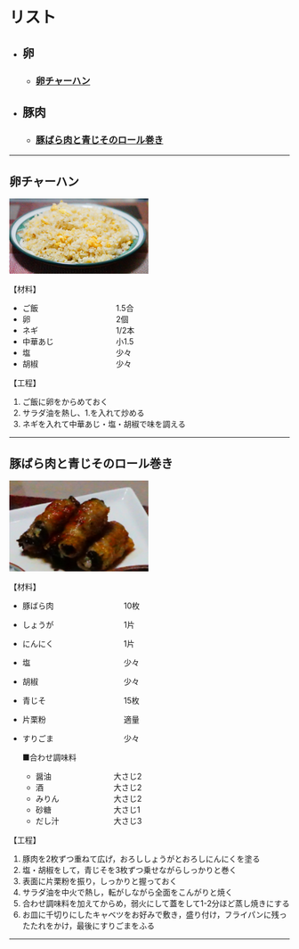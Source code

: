 # リスト

- ## 卵
    - ### [卵チャーハン](#卵チャーハン)
- ## 豚肉
    - ### [豚ばら肉と青じそのロール巻き](#豚ばら肉と青じそのロール巻き)

---

## 卵チャーハン
<!-- ![卵チャーハン](/img/eggFriedRice.png) -->
<img src="./img/eggFriedRice.png" width="250">

【材料】
- ご飯&emsp;&emsp;&emsp;&emsp;&emsp;&emsp;&emsp;&emsp;&emsp;&emsp;1.5合
- 卵&emsp;&emsp;&emsp;&emsp;&emsp;&emsp;&emsp;&emsp;&emsp;&emsp;&emsp;2個
- ネギ&emsp;&emsp;&emsp;&emsp;&emsp;&emsp;&emsp;&emsp;&emsp;&emsp;1/2本
- 中華あじ&emsp;&emsp;&emsp;&emsp;&emsp;&emsp;&emsp;&emsp;小1.5
- 塩&emsp;&emsp;&emsp;&emsp;&emsp;&emsp;&emsp;&emsp;&emsp;&emsp;&emsp;少々
- 胡椒&emsp;&emsp;&emsp;&emsp;&emsp;&emsp;&emsp;&emsp;&emsp;&emsp;少々


【工程】
1. ご飯に卵をからめておく
2. サラダ油を熱し、1.を入れて炒める
3. ネギを入れて中華あじ・塩・胡椒で味を調える

---
## 豚ばら肉と青じそのロール巻き
<img src="./img/porkMacrophyll.png" width="250">

【材料】
- 豚ばら肉&emsp;&emsp;&emsp;&emsp;&emsp;&emsp;&emsp;&emsp;&emsp;10枚
- しょうが&emsp;&emsp;&emsp;&emsp;&emsp;&emsp;&emsp;&emsp;&emsp;1片
- にんにく&emsp;&emsp;&emsp;&emsp;&emsp;&emsp;&emsp;&emsp;&emsp;1片
- 塩&emsp;&emsp;&emsp;&emsp;&emsp;&emsp;&emsp;&emsp;&emsp;&emsp;&emsp;&emsp;少々
- 胡椒&emsp;&emsp;&emsp;&emsp;&emsp;&emsp;&emsp;&emsp;&emsp;&emsp;&emsp;少々
- 青じそ&emsp;&emsp;&emsp;&emsp;&emsp;&emsp;&emsp;&emsp;&emsp;&emsp;15枚
- 片栗粉&emsp;&emsp;&emsp;&emsp;&emsp;&emsp;&emsp;&emsp;&emsp;&emsp;適量
- すりごま&emsp;&emsp;&emsp;&emsp;&emsp;&emsp;&emsp;&emsp;&emsp;少々

  ■合わせ調味料
    - 醤油&emsp;&emsp;&emsp;&emsp;&emsp;&emsp;&emsp;&emsp;大さじ2
    - 酒&emsp;&emsp;&emsp;&emsp;&emsp;&emsp;&emsp;&emsp;&emsp;大さじ2
    - みりん&emsp;&emsp;&emsp;&emsp;&emsp;&emsp;&emsp;大さじ2
    - 砂糖&emsp;&emsp;&emsp;&emsp;&emsp;&emsp;&emsp;&emsp;大さじ1
    - だし汁&emsp;&emsp;&emsp;&emsp;&emsp;&emsp;&emsp;大さじ3

【工程】
1. 豚肉を2枚ずつ重ねて広げ，おろししょうがとおろしにんにくを塗る
2. 塩・胡椒をして，青じそを3枚ずつ乗せながらしっかりと巻く
3. 表面に片栗粉を振り，しっかりと握っておく
4. サラダ油を中火で熱し，転がしながら全面をこんがりと焼く
5. 合わせ調味料を加えてからめ，弱火にして蓋をして1-2分ほど蒸し焼きにする
6. お皿に千切りにしたキャベツをお好みで敷き，盛り付け，フライパンに残ったたれをかけ，最後にすりごまをふる

---
